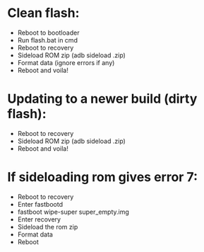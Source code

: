 # Clean flash:
- Reboot to bootloader
- Run flash.bat in cmd
- Reboot to recovery
- Sideload ROM zip (adb sideload <zip-name>.zip)
- Format data (ignore errors if any)
- Reboot and voila!

# Updating to a newer build (dirty flash):
- Reboot to recovery
- Sideload ROM zip (adb sideload <zip-name>.zip)
- Reboot and voila!

# If sideloading rom gives error 7:
- Reboot to recovery
- Enter fastbootd
- fastboot wipe-super super_empty.img
- Enter recovery
- Sideload the rom zip
- Format data
- Reboot
